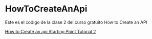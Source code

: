 # HowToCreateAnApi

<p>
Este es el codigo de la clase 2 del curso gratuito How to Create an API
</p>

<a href="#">How to Create an api Starting Point Tutorial 2</a>